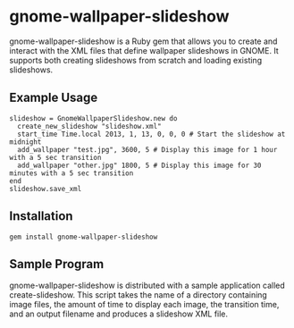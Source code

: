 # gnome-wallpaper-slideshow #

gnome-wallpaper-slideshow is a Ruby gem that allows you to create and
interact with the XML files that define wallpaper slideshows in GNOME.
It supports both creating slideshows from scratch and loading existing
slideshows.

## Example Usage ##

    slideshow = GnomeWallpaperSlideshow.new do
	  create_new_slideshow "slideshow.xml"
	  start_time Time.local 2013, 1, 13, 0, 0, 0 # Start the slideshow at midnight
	  add_wallpaper "test.jpg", 3600, 5 # Display this image for 1 hour with a 5 sec transition
	  add_wallpaper "other.jpg" 1800, 5 # Display this image for 30 minutes with a 5 sec transition
	end
	slideshow.save_xml

## Installation ##

    gem install gnome-wallpaper-slideshow

## Sample Program ##

gnome-wallpaper-slideshow is distributed with a sample application
called create-slideshow.  This script takes the name of a directory
containing image files, the amount of time to display each image, the
transition time, and an output filename and produces a slideshow XML
file.
